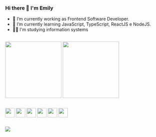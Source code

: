 ### Hi there 👋 I'm Emily

- 🔭 I’m currently working as Frontend Software Developer.
- 🌱 I’m currently learning JavaScript, TypeScript, ReactJS e NodeJS.
- 👩‍🎓 I'm studying information systems

## 

<div> 
		<img height="180em" src="https://github-readme-stats.vercel.app/api?username=EmilyFitzlaff&show_icons=true&theme=radical" />
		<img height="180em" src="https://github-readme-stats.vercel.app/api/top-langs/?username=EmilyFitzlaff&layout=compact&theme=radical" />
</div>

## 


<div style="display: inline_block; margin: 0 auto;">
	<img src="https://cdn.jsdelivr.net/gh/devicons/devicon/icons/html5/html5-original.svg" height="30" align="center" />
	<img src="https://cdn.jsdelivr.net/gh/devicons/devicon/icons/css3/css3-original.svg" height="30" align="center" />     
	<img src="https://cdn.jsdelivr.net/gh/devicons/devicon/icons/javascript/javascript-original.svg" height="30" align="center" />
	<img src="https://cdn.jsdelivr.net/gh/devicons/devicon/icons/typescript/typescript-original.svg" height="30" align="center" />
	<img src="https://cdn.jsdelivr.net/gh/devicons/devicon/icons/react/react-original.svg" height="30" align="center" />
	<img src="https://cdn.jsdelivr.net/gh/devicons/devicon/icons/postgresql/postgresql-original.svg" height="30" align="center" />
</div>

## 

<div>
	<a href="https://www.linkedin.com/in/emilyfitzlaff"><img src="https://img.shields.io/badge/LinkedIn-0077B5?style=for-the-badge&logo=linkedin&logoColor=white"></a>
</div>
          
